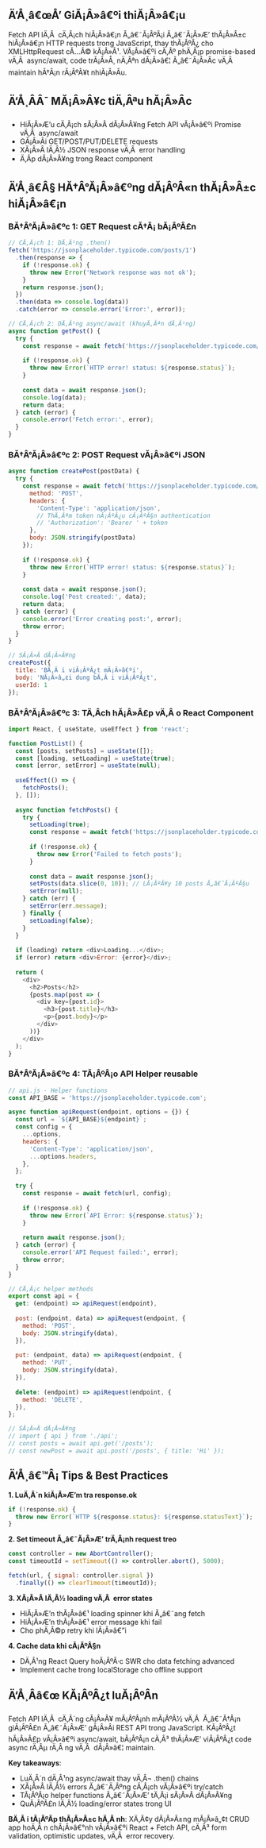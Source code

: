 ﻿## Ä‘Å¸â€œÅ’ GiĂ¡Â»â€ºi thiĂ¡Â»â€¡u
Fetch API lÄ‚Â  cÄ‚Â¡ch hiĂ¡Â»â€¡n Ă„â€˜Ă¡ÂºÂ¡i Ă„â€˜Ă¡Â»Æ’ thĂ¡Â»Â±c hiĂ¡Â»â€¡n HTTP requests trong JavaScript, thay thĂ¡ÂºÂ¿ cho XMLHttpRequest cĂ…Â© kĂ¡Â»Â¹. VĂ¡Â»â€ºi cÄ‚Âº phÄ‚Â¡p promise-based vÄ‚Â  async/await, code trĂ¡Â»Å¸ nÄ‚Âªn dĂ¡Â»â€¦ Ă„â€˜Ă¡Â»Âc vÄ‚Â  maintain hĂ†Â¡n rĂ¡ÂºÂ¥t nhiĂ¡Â»Âu.

## Ä‘Å¸ÂÂ¯ MĂ¡Â»Â¥c tiÄ‚Âªu hĂ¡Â»Âc
- HiĂ¡Â»Æ’u cÄ‚Â¡ch sĂ¡Â»Â­ dĂ¡Â»Â¥ng Fetch API vĂ¡Â»â€ºi Promise vÄ‚Â  async/await
- GĂ¡Â»Â­i GET/POST/PUT/DELETE requests
- XĂ¡Â»Â­ lÄ‚Â½ JSON response vÄ‚Â  error handling
- Ä‚Âp dĂ¡Â»Â¥ng trong React component

## Ä‘Å¸â€Â§ HĂ†Â°Ă¡Â»â€ºng dĂ¡ÂºÂ«n thĂ¡Â»Â±c hiĂ¡Â»â€¡n

### BĂ†Â°Ă¡Â»â€ºc 1: GET Request cĂ†Â¡ bĂ¡ÂºÂ£n

```javascript
// CÄ‚Â¡ch 1: DÄ‚Â¹ng .then()
fetch('https://jsonplaceholder.typicode.com/posts/1')
  .then(response => {
    if (!response.ok) {
      throw new Error('Network response was not ok');
    }
    return response.json();
  })
  .then(data => console.log(data))
  .catch(error => console.error('Error:', error));

// CÄ‚Â¡ch 2: DÄ‚Â¹ng async/await (khuyÄ‚Âªn dÄ‚Â¹ng)
async function getPost() {
  try {
    const response = await fetch('https://jsonplaceholder.typicode.com/posts/1');
    
    if (!response.ok) {
      throw new Error(`HTTP error! status: ${response.status}`);
    }
    
    const data = await response.json();
    console.log(data);
    return data;
  } catch (error) {
    console.error('Fetch error:', error);
  }
}
```

### BĂ†Â°Ă¡Â»â€ºc 2: POST Request vĂ¡Â»â€ºi JSON

```javascript
async function createPost(postData) {
  try {
    const response = await fetch('https://jsonplaceholder.typicode.com/posts', {
      method: 'POST',
      headers: {
        'Content-Type': 'application/json',
        // ThÄ‚Âªm token nĂ¡ÂºÂ¿u cĂ¡ÂºÂ§n authentication
        // 'Authorization': 'Bearer ' + token
      },
      body: JSON.stringify(postData)
    });
    
    if (!response.ok) {
      throw new Error(`HTTP error! status: ${response.status}`);
    }
    
    const data = await response.json();
    console.log('Post created:', data);
    return data;
  } catch (error) {
    console.error('Error creating post:', error);
    throw error;
  }
}

// SĂ¡Â»Â­ dĂ¡Â»Â¥ng
createPost({
  title: 'BÄ‚Â i viĂ¡ÂºÂ¿t mĂ¡Â»â€ºi',
  body: 'NĂ¡Â»â„¢i dung bÄ‚Â i viĂ¡ÂºÂ¿t',
  userId: 1
});
```

### BĂ†Â°Ă¡Â»â€ºc 3: TÄ‚Â­ch hĂ¡Â»Â£p vÄ‚Â o React Component

```javascript
import React, { useState, useEffect } from 'react';

function PostList() {
  const [posts, setPosts] = useState([]);
  const [loading, setLoading] = useState(true);
  const [error, setError] = useState(null);
  
  useEffect(() => {
    fetchPosts();
  }, []);
  
  async function fetchPosts() {
    try {
      setLoading(true);
      const response = await fetch('https://jsonplaceholder.typicode.com/posts');
      
      if (!response.ok) {
        throw new Error('Failed to fetch posts');
      }
      
      const data = await response.json();
      setPosts(data.slice(0, 10)); // LĂ¡ÂºÂ¥y 10 posts Ă„â€˜Ă¡ÂºÂ§u
      setError(null);
    } catch (err) {
      setError(err.message);
    } finally {
      setLoading(false);
    }
  }
  
  if (loading) return <div>Loading...</div>;
  if (error) return <div>Error: {error}</div>;
  
  return (
    <div>
      <h2>Posts</h2>
      {posts.map(post => (
        <div key={post.id}>
          <h3>{post.title}</h3>
          <p>{post.body}</p>
        </div>
      ))}
    </div>
  );
}
```

### BĂ†Â°Ă¡Â»â€ºc 4: TĂ¡ÂºÂ¡o API Helper reusable

```javascript
// api.js - Helper functions
const API_BASE = 'https://jsonplaceholder.typicode.com';

async function apiRequest(endpoint, options = {}) {
  const url = `${API_BASE}${endpoint}`;
  const config = {
    ...options,
    headers: {
      'Content-Type': 'application/json',
      ...options.headers,
    },
  };
  
  try {
    const response = await fetch(url, config);
    
    if (!response.ok) {
      throw new Error(`API Error: ${response.status}`);
    }
    
    return await response.json();
  } catch (error) {
    console.error('API Request failed:', error);
    throw error;
  }
}

// CÄ‚Â¡c helper methods
export const api = {
  get: (endpoint) => apiRequest(endpoint),
  
  post: (endpoint, data) => apiRequest(endpoint, {
    method: 'POST',
    body: JSON.stringify(data),
  }),
  
  put: (endpoint, data) => apiRequest(endpoint, {
    method: 'PUT',
    body: JSON.stringify(data),
  }),
  
  delete: (endpoint) => apiRequest(endpoint, {
    method: 'DELETE',
  }),
};

// SĂ¡Â»Â­ dĂ¡Â»Â¥ng
// import { api } from './api';
// const posts = await api.get('/posts');
// const newPost = await api.post('/posts', { title: 'Hi' });
```

## Ä‘Å¸â€™Â¡ Tips & Best Practices

**1. LuÄ‚Â´n kiĂ¡Â»Æ’m tra response.ok**
```javascript
if (!response.ok) {
  throw new Error(`HTTP ${response.status}: ${response.statusText}`);
}
```

**2. Set timeout Ă„â€˜Ă¡Â»Æ’ trÄ‚Â¡nh request treo**
```javascript
const controller = new AbortController();
const timeoutId = setTimeout(() => controller.abort(), 5000);

fetch(url, { signal: controller.signal })
  .finally(() => clearTimeout(timeoutId));
```

**3. XĂ¡Â»Â­ lÄ‚Â½ loading vÄ‚Â  error states**
- HiĂ¡Â»Æ’n thĂ¡Â»â€¹ loading spinner khi Ă„â€˜ang fetch
- HiĂ¡Â»Æ’n thĂ¡Â»â€¹ error message khi fail
- Cho phÄ‚Â©p retry khi lĂ¡Â»â€”i

**4. Cache data khi cĂ¡ÂºÂ§n**
- DÄ‚Â¹ng React Query hoĂ¡ÂºÂ·c SWR cho data fetching advanced
- Implement cache trong localStorage cho offline support

## Ä‘Å¸Ââ€œ KĂ¡ÂºÂ¿t luĂ¡ÂºÂ­n
Fetch API lÄ‚Â  cÄ‚Â´ng cĂ¡Â»Â¥ mĂ¡ÂºÂ¡nh mĂ¡ÂºÂ½ vÄ‚Â  Ă„â€˜Ă†Â¡n giĂ¡ÂºÂ£n Ă„â€˜Ă¡Â»Æ’ gĂ¡Â»Âi REST API trong JavaScript. KĂ¡ÂºÂ¿t hĂ¡Â»Â£p vĂ¡Â»â€ºi async/await, bĂ¡ÂºÂ¡n cÄ‚Â³ thĂ¡Â»Æ’ viĂ¡ÂºÂ¿t code async rÄ‚Âµ rÄ‚Â ng vÄ‚Â  dĂ¡Â»â€¦ maintain.

**Key takeaways**:
- LuÄ‚Â´n dÄ‚Â¹ng async/await thay vÄ‚Â¬ .then() chains
- XĂ¡Â»Â­ lÄ‚Â½ errors Ă„â€˜Ä‚Âºng cÄ‚Â¡ch vĂ¡Â»â€ºi try/catch
- TĂ¡ÂºÂ¡o helper functions Ă„â€˜Ă¡Â»Æ’ tÄ‚Â¡i sĂ¡Â»Â­ dĂ¡Â»Â¥ng
- QuĂ¡ÂºÂ£n lÄ‚Â½ loading/error states trong UI

**BÄ‚Â i tĂ¡ÂºÂ­p thĂ¡Â»Â±c hÄ‚Â nh**: XÄ‚Â¢y dĂ¡Â»Â±ng mĂ¡Â»â„¢t CRUD app hoÄ‚Â n chĂ¡Â»â€°nh vĂ¡Â»â€ºi React + Fetch API, cÄ‚Â³ form validation, optimistic updates, vÄ‚Â  error recovery.
